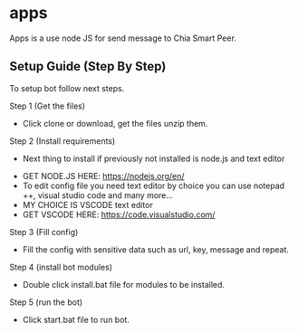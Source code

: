 # apps

Apps is a use node JS for send message to Chia Smart Peer.

## Setup Guide (Step By Step)
To setup bot follow next steps.

Step 1 (Get the files)

- Click clone or download, get the files unzip them.

Step 2 (Install requirements)

- Next thing to install if previously not installed is node.js and text editor
* GET NODE.JS HERE: https://nodejs.org/en/
* To edit config file you need text editor by choice you can use notepad ++, visual studio code and many more...
* MY CHOICE IS VSCODE text editor
* GET VSCODE HERE: https://code.visualstudio.com/

Step 3 (Fill config)

* Fill the config with sensitive data such as url, key, message and repeat.

Step 4 (install bot modules)

* Double click install.bat file for modules to be installed.

Step 5 (run the bot)

* Click start.bat file to run bot.
